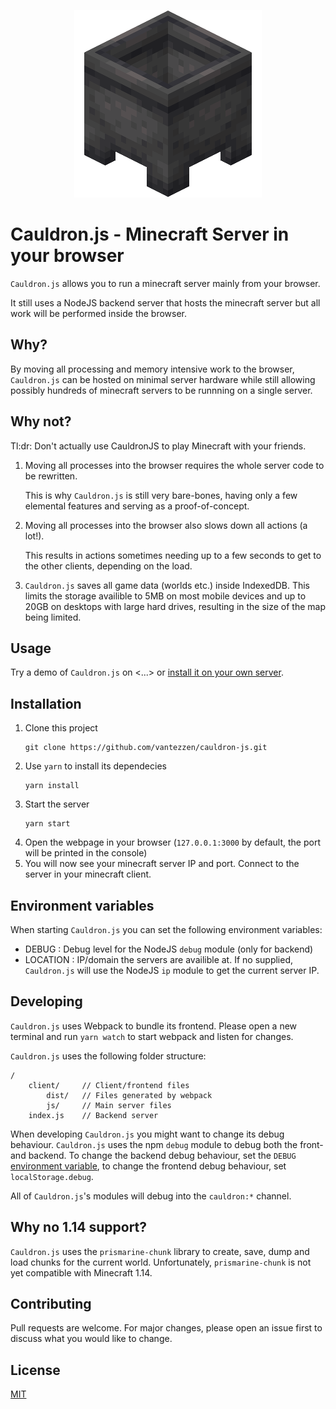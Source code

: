 <p align="center">
    <img src="client/icon.png" height="300"><br />
</p>

# Cauldron.js - Minecraft Server in your browser

`Cauldron.js` allows you to run a minecraft server mainly from your browser.

It still uses a NodeJS backend server that hosts the minecraft server but all work will be performed inside the browser.

## Why?
By moving all processing and memory intensive work to the browser, `Cauldron.js` can be hosted on minimal server hardware while still allowing possibly hundreds of minecraft servers to be runnning on a single server.

## Why not?
Tl:dr: Don't actually use CauldronJS to play Minecraft with your friends.

1. Moving all processes into the browser requires the whole server code to be rewritten. 

    This is why `Cauldron.js` is still very bare-bones, having only a few elemental features and serving as a proof-of-concept.

2. Moving all processes into the browser also slows down all actions (a lot!).

    This results in actions sometimes needing up to a few seconds to get to the other clients, depending on the load.

3. `Cauldron.js` saves all game data (worlds etc.) inside IndexedDB. This limits the storage availible to 5MB on most mobile devices and up to 20GB on desktops with large hard drives, resulting in the size of the map being limited.

## Usage
Try a demo of `Cauldron.js` on <...> or [install it on your own server](#Installation).

## Installation

1. Clone this project
   ```
   git clone https://github.com/vantezzen/cauldron-js.git
   ```
2. Use `yarn` to install its dependecies
   ```
   yarn install
   ```
3. Start the server
   ```
   yarn start
   ```
4. Open the webpage in your browser (`127.0.0.1:3000` by default, the port will be printed in the console)
5. You will now see your minecraft server IP and port. Connect to the server in your minecraft client.

## Environment variables
When starting `Cauldron.js` you can set the following environment variables:
- DEBUG : Debug level for the NodeJS `debug` module (only for backend)
- LOCATION : IP/domain the servers are availible at. If no supplied, `Cauldron.js` will use the NodeJS `ip` module to get the current server IP.

## Developing
`Cauldron.js` uses Webpack to bundle its frontend. Please open a new terminal and run `yarn watch` to start webpack and listen for changes.

`Cauldron.js` uses the following folder structure:
```
/
    client/     // Client/frontend files
        dist/   // Files generated by webpack
        js/     // Main server files
    index.js    // Backend server
```

When developing `Cauldron.js` you might want to change its debug behaviour. `Cauldron.js` uses the npm `debug` module to debug both the front- and backend. To change the backend debug behaviour, set the `DEBUG` [environment variable](#Environment-variables), to change the frontend debug behaviour, set `localStorage.debug`. 

All of `Cauldron.js`'s modules will debug into the `cauldron:*` channel.

## Why no 1.14 support?
`Cauldron.js` uses the `prismarine-chunk` library to create, save, dump and load chunks for the current world. Unfortunately, `prismarine-chunk` is not yet compatible with Minecraft 1.14.

## Contributing
Pull requests are welcome. For major changes, please open an issue first to discuss what you would like to change.

## License
[MIT](https://choosealicense.com/licenses/mit/)